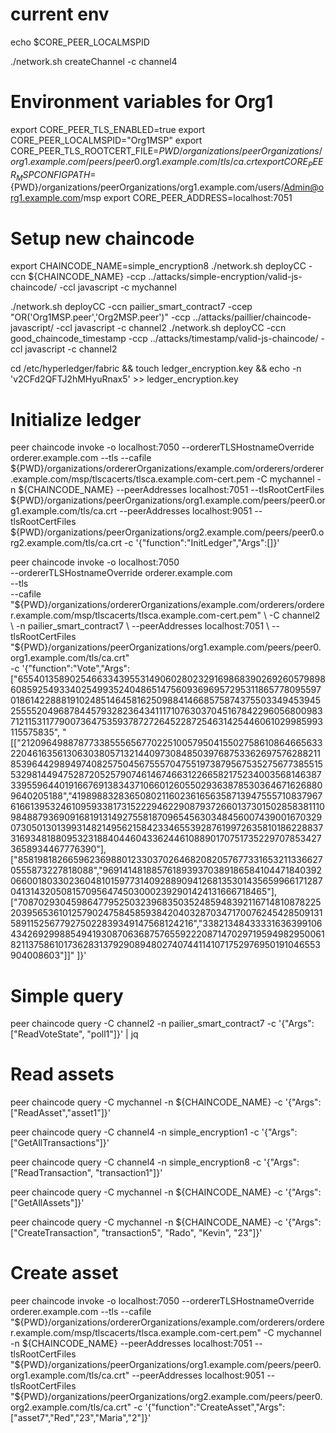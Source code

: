 
# current env

echo $CORE_PEER_LOCALMSPID

./network.sh createChannel -c channel4

# Environment variables for Org1

export CORE_PEER_TLS_ENABLED=true
export CORE_PEER_LOCALMSPID="Org1MSP"
export CORE_PEER_TLS_ROOTCERT_FILE=${PWD}/organizations/peerOrganizations/org1.example.com/peers/peer0.org1.example.com/tls/ca.crt
export CORE_PEER_MSPCONFIGPATH=${PWD}/organizations/peerOrganizations/org1.example.com/users/Admin@org1.example.com/msp
export CORE_PEER_ADDRESS=localhost:7051

# Setup new chaincode

export CHAINCODE_NAME=simple_encryption8
./network.sh deployCC -ccn ${CHAINCODE_NAME} -ccp ../attacks/simple-encryption/valid-js-chaincode/ -ccl javascript -c mychannel

./network.sh deployCC -ccn pailier_smart_contract7 -ccep "OR('Org1MSP.peer','Org2MSP.peer')" -ccp ../attacks/paillier/chaincode-javascript/ -ccl javascript -c channel2
./network.sh deployCC -ccn good_chaincode_timestamp -ccp ../attacks/timestamp/valid-js-chaincode/ -ccl javascript -c channel2

cd /etc/hyperledger/fabric && touch ledger_encryption.key && echo -n 'v2CFd2QFTJ2hMHyuRnax5' >> ledger_encryption.key


# Initialize ledger

peer chaincode invoke -o localhost:7050 --ordererTLSHostnameOverride orderer.example.com --tls --cafile ${PWD}/organizations/ordererOrganizations/example.com/orderers/orderer.example.com/msp/tlscacerts/tlsca.example.com-cert.pem -C mychannel -n ${CHAINCODE_NAME} --peerAddresses localhost:7051 --tlsRootCertFiles ${PWD}/organizations/peerOrganizations/org1.example.com/peers/peer0.org1.example.com/tls/ca.crt --peerAddresses localhost:9051 --tlsRootCertFiles ${PWD}/organizations/peerOrganizations/org2.example.com/peers/peer0.org2.example.com/tls/ca.crt -c '{"function":"InitLedger","Args":[]}'


peer chaincode invoke -o localhost:7050 \
--ordererTLSHostnameOverride orderer.example.com \
--tls \
--cafile "${PWD}/organizations/ordererOrganizations/example.com/orderers/orderer.example.com/msp/tlscacerts/tlsca.example.com-cert.pem" \
-C channel2 \
-n pailier_smart_contract7 \
--peerAddresses localhost:7051 \
--tlsRootCertFiles "${PWD}/organizations/peerOrganizations/org1.example.com/peers/peer0.org1.example.com/tls/ca.crt" \
-c '{"function":"Vote","Args":["6554013589025466334395531490602802329169868390269260579898608592549334025499352404865147560936969572953118657780955970186142288819102485146458162509884146685758743755033494539452555520496878445793282364341117107630370451678422960568009837121153117790073647535937872726452287254631425446061029985993115575835", "[[\"21209649887877338555656770225100579504155027586108646656332204616356130630380571321440973084850397687533626975762882118539644298949740825750456755570475519738795675352756773855155329814494752872052579074614674663122665821752340035681463873395596440191667691383437106601260550293638785303646716268809640205188\",\"41989883283650802116023616563587139475557108379676166139532461095933817315222946229087937266013730150285838111098488793690916819131492755818709654563034845600743900167032907305013013993148214956215842334655392876199726358101862288373169348188095323188404460433624461088901707517352297078534273658934467776390\"],[\"858198182665962369880123303702646820820576773316532113366270555873227818088\",\"9691414818857618939370389186584104471840392066001803302360481015977314092889094126813530143565996617128704131432050815709564745030002392901424131666718465\"],[\"7087029304598647795250323968350352485948392116714810878225203956536101257902475845859384204032870347170076245428509131589115256779275022839349147568124216\",\"3382134843333163639910643426929988549419308706368757655922208714702971959498295006182113758610173628313792908948027407441141071752976950191046553904008603\"]]"
]}'

# Simple query

peer chaincode query -C channel2 -n pailier_smart_contract7 -c '{"Args":["ReadVoteState", "poll1"]}' | jq

# Read assets
peer chaincode query -C mychannel -n ${CHAINCODE_NAME} -c '{"Args":["ReadAsset","asset1"]}'

peer chaincode query -C channel4 -n simple_encryption1 -c '{"Args":["GetAllTransactions"]}'

peer chaincode query -C channel4 -n simple_encryption8 -c '{"Args":["ReadTransaction", "transaction1"]}'

peer chaincode query -C mychannel -n ${CHAINCODE_NAME} -c '{"Args":["GetAllAssets"]}'


peer chaincode query -C mychannel -n ${CHAINCODE_NAME} -c '{"Args":["CreateTransaction", "transaction5", "Rado", "Kevin", "23"]}'

# Create asset

peer chaincode invoke -o localhost:7050 --ordererTLSHostnameOverride orderer.example.com --tls --cafile "${PWD}/organizations/ordererOrganizations/example.com/orderers/orderer.example.com/msp/tlscacerts/tlsca.example.com-cert.pem" -C mychannel -n ${CHAINCODE_NAME} --peerAddresses localhost:7051 --tlsRootCertFiles "${PWD}/organizations/peerOrganizations/org1.example.com/peers/peer0.org1.example.com/tls/ca.crt" --peerAddresses localhost:9051 --tlsRootCertFiles "${PWD}/organizations/peerOrganizations/org2.example.com/peers/peer0.org2.example.com/tls/ca.crt" -c '{"function":"CreateAsset","Args":["asset7","Red","23","Maria","2"]}'


